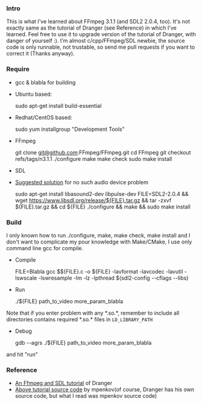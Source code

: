 ### Intro

This is what I've learned about FFmpeg 3.1.1 (and SDL2 2.0.4, too). It's not exactly same as the tutorial of Dranger (see Reference) in which I've learned. Feel free to use it to upgrade version of the tutorial of Dranger, with danger of yourself :). I'm almost c/cpp/FFmpeg/SDL newbie, the source code is only runnable, not trustable, so send me pull requests if you want to correct it (Thanks anyway).

### Require

* gcc & blabla for building

 * Ubuntu based: 

	sudo apt-get install build-essential

 * Redhat/CentOS based:

	sudo yum installgroup "Development Tools"

* FFmpeg

	git clone git@github.com:FFmpeg/FFmpeg.git
	cd FFmpeg
	git checkout refs/tags/n3.1.1
	./configure
	make
	make check
	sudo make install

* SDL

 * [Suggested solution](http://forums.libsdl.org/viewtopic.php?p=30415#30415) for no such audio device problem

	sudo apt-get install libasound2-dev libpulse-dev
	FILE=SDL2-2.0.4 && wget https://www.libsdl.org/release/${FILE}.tar.gz && tar -zxvf ${FILE}.tar.gz && cd ${FILE}
	./configure && make && sudo make install

### Build

I only known how to run ./configure, make, make check, make install and I don't want to complicate my pour knowledge with Make/CMake, I use only command line gcc for compile.


* Compile

	FILE=Blabla
	gcc $${FILE}.c -o ${FILE} -lavformat -lavcodec -lavutil -lswscale -lswresample -lm -lz -lpthread $(sdl2-config --cflags --libs)

* Run

	./${FILE} path_to_video more_param_blabla

Note that if you enter problem with any \*.so.\*, remember to include all directories contains required \*.so.\* files in `LD_LIBRARY_PATH`

* Debug

	gdb --agrs ./${FILE} path_to_video more_param_blabla

and hit "run"

### Reference

* [An Ffmpeg and SDL tutorial](http://dranger.com/ffmpeg/ffmpeg.html) of Dranger
* [Above tutorial source code](https://github.com/mpenkov/ffmpeg-tutorial) by mpenkov(of course, Dranger has his own source code, but what I read was mpenkov source code)
